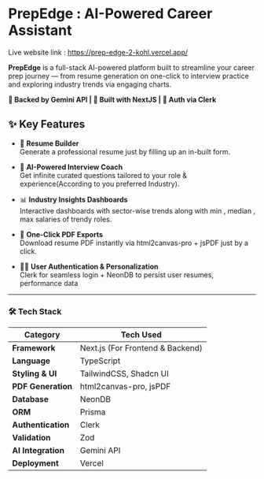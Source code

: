 
# PrepEdge : AI-Powered Career Assistant

Live website link : https://prep-edge-2-kohl.vercel.app/

**PrepEdge** is a full-stack AI-powered platform built to streamline your career prep journey — from resume generation on one-click to interview practice and exploring  industry trends via engaging charts.

**🧠 Backed by Gemini API | 💽 Built with NextJS | 🔐 Auth via Clerk** 



## ✨ Key Features

- 📝 **Resume  Builder**  
  Generate a professional resume just by filling up an in-built form.

- 🤖 **AI-Powered Interview Coach**  
  Get infinite curated questions tailored to your role & experience(According to you preferred Industry).

- 📊 **Industry Insights Dashboards**  
  Interactive dashboards with sector-wise trends along with min , median , max salaries of trendy roles.

- 📄 **One-Click PDF Exports**  
  Download resume PDF instantly via html2canvas-pro + jsPDF just by a click.

- 🧑‍💼 **User Authentication & Personalization**  
  Clerk for seamless login + NeonDB to persist user resumes, performance data

---
### 🛠️ Tech Stack

| Category            | Tech Used                                      |
|---------------------|-------------------------------------------------|
| **Framework**        | Next.js (For Frontend & Backend)                             |
| **Language**         | TypeScript                                     |
| **Styling & UI**     | TailwindCSS, Shadcn UI   |
| **PDF Generation**   | html2canvas-pro, jsPDF                         |
| **Database**         | NeonDB                                         |
| **ORM**              | Prisma                                         |
| **Authentication**   | Clerk                                          |
| **Validation**       | Zod                                            |
| **AI Integration**   | Gemini API                                     |
| **Deployment**       | Vercel                                         |

